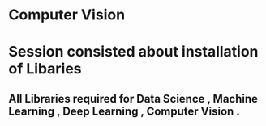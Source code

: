 # Computer Vision 
# Session consisted about installation of Libaries 
## All Libraries required for Data Science , Machine Learning , Deep Learning , Computer Vision .


